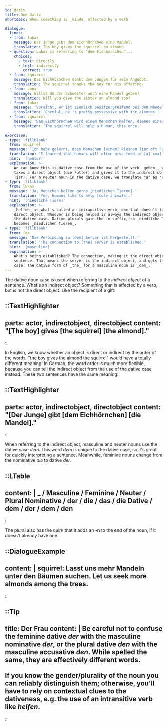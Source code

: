 ```yaml
---
id: dativ
title: Dem Dativ
shortdesc: When something is _kinda_ affected by a verb

dialogue:
  lines:
  - from: lukas
    message: Der Junge gibt dem Eichhörnchen eine Mandel.
    translation: The boy gives the squirrel an almond.
  - question: Lukas is referring to "dem Eichhörnchen"...
    choices:
      - text: directly
      - text: indirectly
        correct: true
  - from: squirrel
    message: Das Eichhörnchen dankt dem Jungen für sein Angebot.
    translation: The squirrel thanks the boy for his offering.
  - from: anna
    message: Willst du der Schwester auch eine Mandel geben?
    translation: Will you give the sister an almond too?
  - from: lukas
    message: 'Vorsicht, er ist ziemlich besitzergreifend bei den Mandeln.'
    translation: 'Careful, he''s pretty possessive with the almonds.'
  - from: squirrel
    message: 'Das Eichhörnchen wird einem Menschen helfen, dieses eine Mal.'
    translation: 'The squirrel will help a human, this once.'
  
exercises:
- type: 'fillblank'
  from: squirrel
  message: 'Ich habe gelernt, dass Menschen [einem] kleinen Tier oft Futter geben.'
  translation: 'I learned that humans will often give food to [a] small animal.'
  hint: '[neuter]'
  explanation: >-
    We can know this is dative case from the use of the verb _geben_, which
    takes a direct object (die Futter) and gives it to the indirect object (das
    Tier). For a neuter noun in the dative case, we translate "a" as "einem".
- type: 'fillblank'
  from: lukas
  message: 'Ja, Menschen helfen gerne [niedlichen Tieren].'
  translation: 'Yes, humans like to help [cute animals].'
  hint: '[niedliche Tiere]'
  explanation: >-
    _helfen_ is what's called an intransitive verb, one that doesn't take a
    direct object. Whoever is being helped is always the indirect object, taking
    the dative case. Dative plurals gain the -n suffix, so _niedliche Tiere_
    becomes _niedlichen Tieren_.
- type: 'fillblank'
  from: fox
  message: 'Die Verbindung zu [dem] Server ist hergestellt.'
  translation: 'The connection to [the] server is established.'
  hint: '[masculine]'
  explanation: >-
    What's being established? The connection, making it the direct object of the
    sentence. That means the server is the indirect object, and gets the dative
    case. The dative form of _the_ for a masculine noun is _dem_.
---
```


The dative noun case is used when referring to the _indirect object_ of a sentence. What's an indirect object? 
Something that is affected by a verb, but is not the direct object. Like the recipient of a gift:

::TextHighlighter
---
parts: actor, indirectobject, directobject
content: "[The boy] gives [the squirrel] [the almond]."
---
::

In English, we know whether an object is direct or indirect by the order of the words. "the boy gives the almond 
the squirrel" would have a totally different meaning! In German, the word order is much more flexible, because
you can tell the indirect object from the use of the dative case instead. These two sentences have the same meaning:


::TextHighlighter
---
parts: actor, indirectobject, directobject
content: "[Der Junge] gibt [dem Eichhörnchen] [die Mandel]."
---
::

When referring to the indirect object, masculine and neuter nouns use the dative case _dem_. This word _dem_ is 
unique to the dative case, so it's great for quickly interpreting a sentence. Meanwhile, feminine nouns change 
from the nominative _die_ to dative _der_.

::LTable
---
content: |
  _ / Masculine / Feminine / Neuter / Plural
  Nominative / der / die / das / die
  Dative / **dem** / **der** / **dem** / **den**
---
::

The plural also has the quirk that it adds an **-n** to the end of the noun, if it doesn't already have one.

::DialogueExample
---
content: |
  squirrel:
    Lasst uns mehr Mandeln unter **den** Bäume**n** suchen.
    Let us seek more almonds among the trees.
---
::

::Tip
---
title: Der Frau
content: |
  Be careful not to confuse the feminine dative _der_ with the masculine nominative _der_, or the plural dative _den_ with 
  the masculine accusative _den_. While spelled the same, they are effectively different words.<br><br> If you know the 
  gender/plurality of the noun you can reliably distinguish them; otherwise, you'll have to rely on contextual clues to 
  the dativeness, e.g. the use of an intransitive verb like _helfen_.
---
::

  <!-- // LEVEL 2
  // {
  //   lines: [
  //     {
  //       from: "fox",
  //       message: "Gehen wir zu [der] Konferenz?",
  //       translation: "Are we going to [the] conference?",
  //       hint: "[feminine]",
  //     },
  //     {
  //       from: "lindenbaum",
  //       message: "Die mit [den] nervigen alten Männern?",
  //       translation: "The one with [the] annoying old men?"
  //     },
  //     {
  //       from: "lindenbaum",
  //       message: "Sie interessieren sich nur für [die] Anzahl ihrer Zitate.",
  //       translation: "They're only interested in their citation counts."
  //     },
  //     {
  //       from: "lindenbaum",
  //       message: "Was wir mit [der] Gravitationsanomalie machen, könnte viel wichtiger sein.",
  //       translation: "What we're doing with [the] gravitational anomaly could be way more important.",
  //       hint: "[feminine]"
  //     },
  //     {
  //       from: "fox",
  //       message: "Oh! Kann ich dann [die] Projektoren hacken und sie rickrollen?",
  //       translation: "Oh! Then can I hack [the] projectors and rickroll them?"
  //     },
  //     {
  //       from: "lindenbaum",
  //       message: "Mit [der] Quantenkryptoanalyse? Sie wollen es für _Rickrolling_ verwenden?",
  //       translation: "With [the] quantum cryptanalysis? You want to use it for _rickrolling_?",
  //       hint: "[feminine]"
  //     },
  //     {
  //       from: "fox",
  //       message: "Bitteeee?",
  //       translation: "Pleaseeee?"
  //     },
  //     {
  //       from: "lindenbaum",
  //       message: "Natürlich, warum nicht. Ich denke, [das ist] eine gute Übung.",
  //       translation: "Sure, why not. I guess [it is] good practice."
  //     }
  //   ]
  // },

    // // LEVEL 1
    // {
    //   lines: [
    //     {
    //       from: "anna",
    //       message: "Du hast niemandem von [dem] außerirdischen Eichhörnchen erzählt?",
    //       translation: "You haven't told anyone about [the] alien squirrel?"
    //     },
    //     {
    //       from: "lukas",
    //       message: "Ehrlich gesagt, weiß ich nicht, wie die Welt darauf reagieren würde.",
    //       translation: "Honestly, I don't know how the world would react."
    //     },
    //     {
    //       from: "lukas",
    //       message: "Und Töski ist hier [im] Urlaub. Er braucht die Politik nicht.",
    //       translation: "And Töski is here [on] vacation. He doesn't need the politics.",
    //       hint: "[masculine]"
    //     },
    //     {
    //       from: "anna",
    //       message: "Nicht nur, weil er wirklich süß und flauschig ist?",
    //       translation: "It's not just because he's really cute and fluffy?"
    //     },
    //     {
    //       from: "lukas",
    //       message: "Okay, das könnte ein Faktor sein.",
    //       translation: "Okay, that might be a factor."
    //     },
    //   ]
    // } -->
